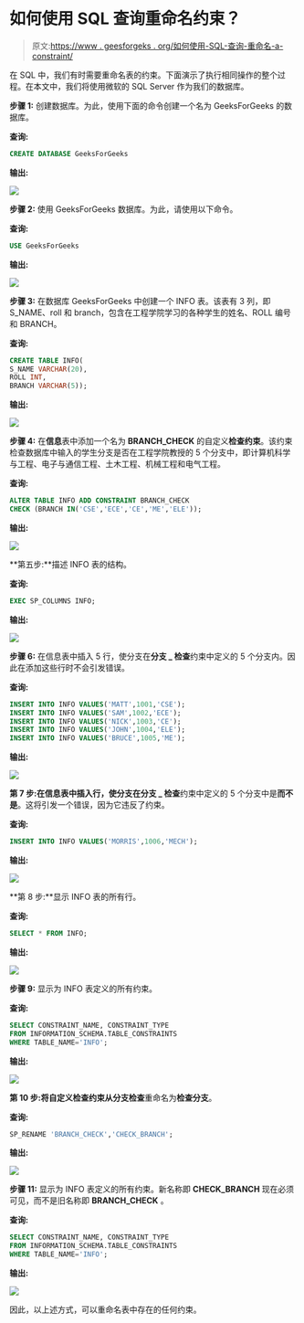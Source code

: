 # 如何使用 SQL 查询重命名约束？

> 原文:[https://www . geesforgeks . org/如何使用-SQL-查询-重命名-a-constraint/](https://www.geeksforgeeks.org/how-to-use-sql-query-to-rename-a-constraint/)

在 SQL 中，我们有时需要重命名表的约束。下面演示了执行相同操作的整个过程。在本文中，我们将使用微软的 SQL Server 作为我们的数据库。

**步骤 1:** 创建数据库。为此，使用下面的命令创建一个名为 GeeksForGeeks 的数据库。

**查询:**

```sql
CREATE DATABASE GeeksForGeeks
```

**输出:**

![](img/35e6763d64a57600946af28da80394af.png)

**步骤 2:** 使用 GeeksForGeeks 数据库。为此，请使用以下命令。

**查询:**

```sql
USE GeeksForGeeks
```

**输出:**

![](img/bd44f0d21d117380343c53a4b44533b1.png)

**步骤 3:** 在数据库 GeeksForGeeks 中创建一个 INFO 表。该表有 3 列，即 S_NAME、roll 和 branch，包含在工程学院学习的各种学生的姓名、ROLL 编号和 BRANCH。

**查询:**

```sql
CREATE TABLE INFO(
S_NAME VARCHAR(20),
ROLL INT,
BRANCH VARCHAR(5));
```

**输出:**

![](img/de33e1966236b525a94a4ff6f1b7d948.png)

**步骤 4:** 在**信息**表中添加一个名为 **BRANCH_CHECK** 的自定义**检查约束**。该约束检查数据库中输入的学生分支是否在工程学院教授的 5 个分支中，即计算机科学与工程、电子与通信工程、土木工程、机械工程和电气工程。

**查询:**

```sql
ALTER TABLE INFO ADD CONSTRAINT BRANCH_CHECK 
CHECK (BRANCH IN('CSE','ECE','CE','ME','ELE'));
```

**输出:**

![](img/f1e5d0b0611280852aa61d8200894d4a.png)

**第五步:**描述 INFO 表的结构。

**查询:**

```sql
EXEC SP_COLUMNS INFO;
```

**输出:**

![](img/876e9b315395b8d883702c01159897c1.png)

**步骤 6:** 在信息表中插入 5 行，使分支在**分支 _ 检查**约束中定义的 5 个分支内。因此在添加这些行时不会引发错误。

**查询:**

```sql
INSERT INTO INFO VALUES('MATT',1001,'CSE');
INSERT INTO INFO VALUES('SAM',1002,'ECE');
INSERT INTO INFO VALUES('NICK',1003,'CE');
INSERT INTO INFO VALUES('JOHN',1004,'ELE');
INSERT INTO INFO VALUES('BRUCE',1005,'ME');
```

**输出:**

![](img/8d65665326b202b7d8d703f5534060c0.png)

**第 7 步:**在信息表中插入行，使分支在**分支 _ 检查**约束中定义的 5 个分支中是**而不是**。这将引发一个错误，因为它违反了约束。

**查询:**

```sql
INSERT INTO INFO VALUES('MORRIS',1006,'MECH');
```

**输出:**

![](img/8a7279f20a3eb9064743d31576e57ada.png)

**第 8 步:**显示 INFO 表的所有行。

**查询:**

```sql
SELECT * FROM INFO;
```

**输出:**

![](img/8d5d9d86e7c7b40988ff1ca5736b4978.png)

**步骤 9:** 显示为 INFO 表定义的所有约束。

**查询:**

```sql
SELECT CONSTRAINT_NAME, CONSTRAINT_TYPE 
FROM INFORMATION_SCHEMA.TABLE_CONSTRAINTS 
WHERE TABLE_NAME='INFO';
```

**输出:**

![](img/24341f08e78614f8560120bed7339ba0.png)

**第 10 步:**将自定义检查约束从**分支检查**重命名为**检查分支**。

**查询:**

```sql
SP_RENAME 'BRANCH_CHECK','CHECK_BRANCH';
```

**输出:**

![](img/006de5d4cb2c812550e7f1c00c6659a4.png)

**步骤 11:** 显示为 INFO 表定义的所有约束。新名称即 **CHECK_BRANCH** 现在必须可见，而不是旧名称即 **BRANCH_CHECK** 。

**查询:**

```sql
SELECT CONSTRAINT_NAME, CONSTRAINT_TYPE
FROM INFORMATION_SCHEMA.TABLE_CONSTRAINTS
WHERE TABLE_NAME='INFO';
```

**输出:**

![](img/b1ad60b2dbe8cf64a40a4f77f2e1d0b1.png)

因此，以上述方式，可以重命名表中存在的任何约束。